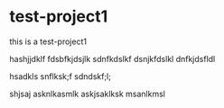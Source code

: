 # test-project1
this is a test-project1

hashjjdklf
fdsbfkjdsjlk
sdnfkdslkf
dsnjkfdslkl
dnfkjdsfldl

hsadkls
snflksk;f
sdndskf;l;

shjsaj
asknlkasmlk
askjsaklksk
msanlkmsl
